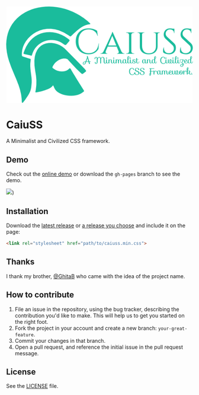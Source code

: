 ![](./logo/caiuss.png)

CaiuSS
======
A Minimalist and Civilized CSS framework.

## Demo
Check out the [online demo](http://ionicabizau.github.io/CaiuSS) or download the `gh-pages` branch to see the demo.

[![](http://i.imgur.com/WK2kkt8.png)](http://ionicabizau.github.io/CaiuSS))

## Installation
Download the [latest release](/dist) or [a release you choose](https://github.com/IonicaBizau/CaiuSS/releases) and include it on the page:

```html
<link rel="stylesheet" href="path/to/caiuss.min.css">
```

## Thanks
I thank my brother, [@GhitaB](https://github.com/GhitaB) who came with the idea of the project name.

## How to contribute
1. File an issue in the repository, using the bug tracker, describing the
   contribution you'd like to make. This will help us to get you started on the
   right foot.
2. Fork the project in your account and create a new branch:
   `your-great-feature`.
3. Commit your changes in that branch.
4. Open a pull request, and reference the initial issue in the pull request
   message.

## License
See the [LICENSE](./LICENSE) file.
